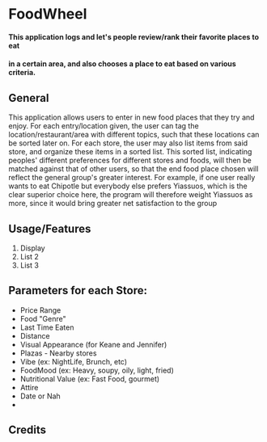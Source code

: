 # FoodWheel
#### This application logs and let's people review/rank their favorite places to eat
#### in a certain area, and also chooses a place to eat based on various criteria.

## General
This application allows users to enter in new food places that they try and enjoy. 
For each entry/location given, the user can tag the location/restaurant/area with 
different topics, such that these locations can be sorted later on. For each store, 
the user may also list items from said store, and organize these items in a sorted list. 
This sorted list, indicating peoples' different preferences for different stores and foods,
will then be matched against that of other users, so that the end food place chosen
will reflect the general group's greater interest. 
For example, if one user really wants to eat Chipotle but everybody else prefers
Yiassuos, which is the clear superior choice here, the program will therefore weight
Yiassuos as more, since it would bring greater net satisfaction to the group

## Usage/Features
1. Display
2. List 2
3. List 3

## Parameters for each Store:
* Price Range
* Food "Genre"
* Last Time Eaten
* Distance
* Visual Appearance (for Keane and Jennifer)
* Plazas - Nearby stores
* Vibe (ex: NightLife, Brunch, etc)
* FoodMood (ex: Heavy, soupy, oily, light, fried)
* Nutritional Value (ex: Fast Food, gourmet)
* Attire
* Date or Nah
*
## Credits

